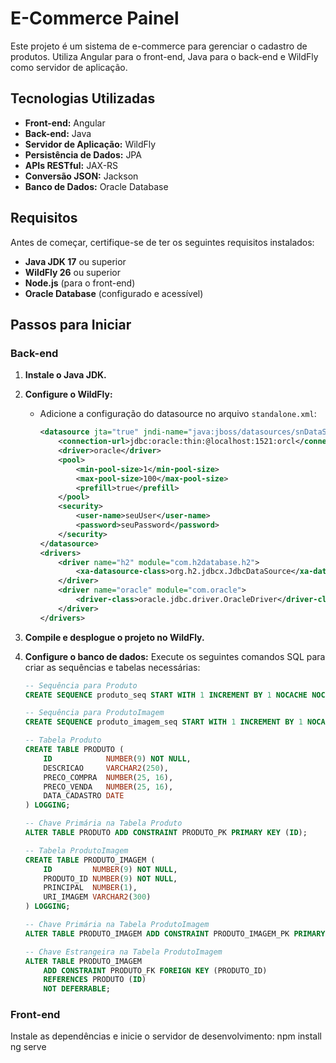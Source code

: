 # E-Commerce Painel

Este projeto é um sistema de e-commerce para gerenciar o cadastro de produtos. Utiliza Angular para o front-end, Java para o back-end e WildFly como servidor de aplicação.

## Tecnologias Utilizadas

- **Front-end:** Angular
- **Back-end:** Java
- **Servidor de Aplicação:** WildFly
- **Persistência de Dados:** JPA
- **APIs RESTful:** JAX-RS
- **Conversão JSON:** Jackson
- **Banco de Dados:** Oracle Database

## Requisitos

Antes de começar, certifique-se de ter os seguintes requisitos instalados:

- **Java JDK 17** ou superior
- **WildFly 26** ou superior
- **Node.js** (para o front-end)
- **Oracle Database** (configurado e acessível)

## Passos para Iniciar

### Back-end

1. **Instale o Java JDK.**

2. **Configure o WildFly:**
   - Adicione a configuração do datasource no arquivo `standalone.xml`:

     ```xml
     <datasource jta="true" jndi-name="java:jboss/datasources/snDataSource" pool-name="snDataSource" enabled="true" use-java-context="true">
         <connection-url>jdbc:oracle:thin:@localhost:1521:orcl</connection-url>
         <driver>oracle</driver>
         <pool>
             <min-pool-size>1</min-pool-size>
             <max-pool-size>100</max-pool-size>
             <prefill>true</prefill>
         </pool>
         <security>
             <user-name>seuUser</user-name>
             <password>seuPassword</password>
         </security>
     </datasource>
     <drivers>
         <driver name="h2" module="com.h2database.h2">
             <xa-datasource-class>org.h2.jdbcx.JdbcDataSource</xa-datasource-class>
         </driver>
         <driver name="oracle" module="com.oracle">
             <driver-class>oracle.jdbc.driver.OracleDriver</driver-class>
         </driver>
     </drivers>
     ```

3. **Compile e desplogue o projeto no WildFly.**

4. **Configure o banco de dados:**
   Execute os seguintes comandos SQL para criar as sequências e tabelas necessárias:

   ```sql
   -- Sequência para Produto
   CREATE SEQUENCE produto_seq START WITH 1 INCREMENT BY 1 NOCACHE NOCYCLE;

   -- Sequência para ProdutoImagem
   CREATE SEQUENCE produto_imagem_seq START WITH 1 INCREMENT BY 1 NOCACHE NOCYCLE;

   -- Tabela Produto
   CREATE TABLE PRODUTO (
       ID            NUMBER(9) NOT NULL,
       DESCRICAO     VARCHAR2(250),
       PRECO_COMPRA  NUMBER(25, 16),
       PRECO_VENDA   NUMBER(25, 16),
       DATA_CADASTRO DATE
   ) LOGGING;

   -- Chave Primária na Tabela Produto
   ALTER TABLE PRODUTO ADD CONSTRAINT PRODUTO_PK PRIMARY KEY (ID);

   -- Tabela ProdutoImagem
   CREATE TABLE PRODUTO_IMAGEM (
       ID         NUMBER(9) NOT NULL,
       PRODUTO_ID NUMBER(9) NOT NULL,
       PRINCIPAL  NUMBER(1),
       URI_IMAGEM VARCHAR2(300)
   ) LOGGING;

   -- Chave Primária na Tabela ProdutoImagem
   ALTER TABLE PRODUTO_IMAGEM ADD CONSTRAINT PRODUTO_IMAGEM_PK PRIMARY KEY (ID, PRODUTO_ID);

   -- Chave Estrangeira na Tabela ProdutoImagem
   ALTER TABLE PRODUTO_IMAGEM
       ADD CONSTRAINT PRODUTO_FK FOREIGN KEY (PRODUTO_ID)
       REFERENCES PRODUTO (ID)
       NOT DEFERRABLE;
### Front-end
Instale as dependências e inicie o servidor de desenvolvimento:
  npm install
  ng serve
